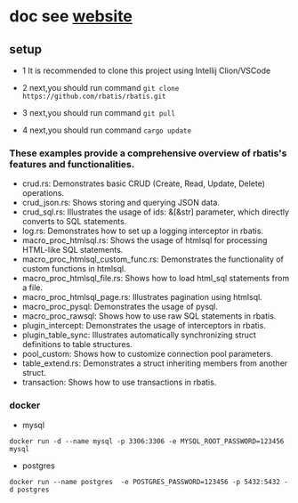 # doc see [website](https://rbatis.github.io/rbatis.io/#/)

## setup

* 1 It is recommended to clone this project using Intellij Clion/VSCode

* 2 next,you should run command `git clone https://github.com/rbatis/rbatis.git`

* 3 next,you should run command `git pull`

* 4 next,you should run command `cargo update`


### These examples provide a comprehensive overview of rbatis's features and functionalities.

* crud.rs: Demonstrates basic CRUD (Create, Read, Update, Delete) operations.
* crud_json.rs: Shows storing and querying JSON data.
* crud_sql.rs: Illustrates the usage of ids: &[&str] parameter, which directly converts to SQL statements.
* log.rs: Demonstrates how to set up a logging interceptor in rbatis.
* macro_proc_htmlsql.rs: Shows the usage of htmlsql for processing HTML-like SQL statements.
* macro_proc_htmlsql_custom_func.rs: Demonstrates the functionality of custom functions in htmlsql.
* macro_proc_htmlsql_file.rs: Shows how to load html_sql statements from a file.
* macro_proc_htmlsql_page.rs: Illustrates pagination using htmlsql.
* macro_proc_pysql: Demonstrates the usage of pysql.
* macro_proc_rawsql: Shows how to use raw SQL statements in rbatis.
* plugin_intercept: Demonstrates the usage of interceptors in rbatis.
* plugin_table_sync: Illustrates automatically synchronizing struct definitions to table structures.
* pool_custom: Shows how to customize connection pool parameters.
* table_extend.rs: Demonstrates a struct inheriting members from another struct.
* transaction: Shows how to use transactions in rbatis.


### docker

* mysql
```
docker run -d --name mysql -p 3306:3306 -e MYSQL_ROOT_PASSWORD=123456 mysql
```

* postgres
```
docker run --name postgres  -e POSTGRES_PASSWORD=123456 -p 5432:5432 -d postgres
```